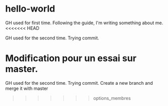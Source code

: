 # hello-world
GH used for first time. Following the guide, I'm writing something about me.
<<<<<<< HEAD

GH used for the second time. Trying commit.


Modification pour un essai sur master.
=======
GH used for the second time. Trying commit. Create a new branch and merge it with master
>>>>>>> options_membres
